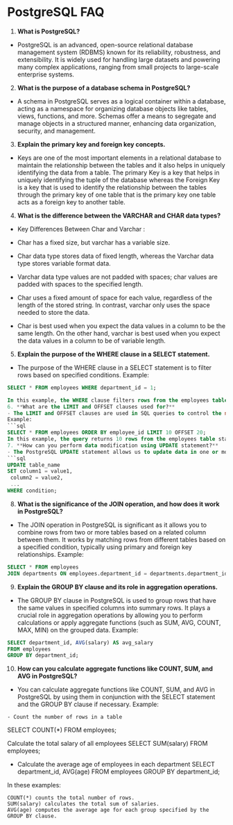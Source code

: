 # PostgreSQL FAQ

1. **What is PostgreSQL?**
 -  PostgreSQL is an advanced, open-source relational database management system (RDBMS) known for its reliability, robustness, and extensibility. It is widely used for handling large datasets and powering many complex applications, ranging from small projects to large-scale enterprise systems.

2. **What is the purpose of a database schema in PostgreSQL?**
  - A schema in PostgreSQL serves as a logical container within a database, acting as a namespace for organizing database objects like tables, views, functions, and more. Schemas offer a means to segregate and manage objects in a structured manner, enhancing data organization, security, and management.

3. **Explain the primary key and foreign key concepts.**
 -  Keys are one of the most important elements in a relational database to maintain the relationship between the tables and it also helps in uniquely identifying the data from a table. The primary Key is a key that helps in uniquely identifying the tuple of the database whereas the Foreign Key is a key that is used to identify the relationship between the tables through the primary key of one table that is the primary key one table acts as a foreign key to another table. 

4. **What is the difference between the VARCHAR and CHAR data types?**
 -  Key Differences Between Char and Varchar :

   - Char has a fixed size, but varchar has a variable size.
   - Char data type stores data of fixed length, whereas the Varchar data type stores variable format data.
   - Varchar data type values are not padded with spaces; char values are padded with spaces to the specified length.
   - Char uses a fixed amount of space for each value, regardless of the length of the stored string. In contrast, varchar only uses the space needed to store the data.
   - Char is best used when you expect the data values in a column to be the same length. On the other hand, varchar is best used when you expect the data values in a column to be of variable length.

5. **Explain the purpose of the WHERE clause in a SELECT statement.**
 -  The purpose of the WHERE clause in a SELECT statement is to filter rows based on specified conditions. Example:
   ```sql
   SELECT * FROM employees WHERE department_id = 1;
 
In this example, the WHERE clause filters rows from the employees table where the department_id column equals 1, returning only employees who belong to the department with ID 1.
6. **What are the LIMIT and OFFSET clauses used for?**
- The LIMIT and OFFSET clauses are used in SQL queries to control the number of rows returned and to specify the starting point for retrieving rows, respectively. They are commonly used together for implementing pagination in SQL queries, where a subset of rows is retrieved for display or processing.
 Example:
```sql
SELECT * FROM employees ORDER BY employee_id LIMIT 10 OFFSET 20;
In this example, the query returns 10 rows from the employees table starting from the 21st row (skipping the first 20 rows), ordered by the employee_id column.
7. **How can you perform data modification using UPDATE statement?**
- The PostgreSQL UPDATE statement allows us to update data in one or more columns of one or more rows in a table. Here’s the basic syntax of the UPDATE statement:
```sql
UPDATE table_name
SET column1 = value1,
    column2 = value2,
    ...
WHERE condition;
```
8. **What is the significance of the JOIN operation, and how does it work in PostgreSQL?**
 -  The JOIN operation in PostgreSQL is significant as it allows you to combine rows from two or more tables based on a related column between them. It works by matching rows from different tables based on a specified condition, typically using primary and foreign key relationships.
   Example:
   ```sql
   SELECT * FROM employees
JOIN departments ON employees.department_id = departments.department_id;
```
9. **Explain the GROUP BY clause and its role in aggregation operations.**
- The GROUP BY clause in PostgreSQL is used to group rows that have the same values in specified columns into summary rows. It plays a crucial role in aggregation operations by allowing you to perform calculations or apply aggregate functions (such as SUM, AVG, COUNT, MAX, MIN) on the grouped data.
 Example:
```sql
SELECT department_id, AVG(salary) AS avg_salary
FROM employees
GROUP BY department_id;
```
10. **How can you calculate aggregate functions like COUNT, SUM, and AVG in PostgreSQL?**
 -   You can calculate aggregate functions like COUNT, SUM, and AVG in PostgreSQL by using them in conjunction with the SELECT statement and the GROUP BY clause if necessary.
     Example:

    - Count the number of rows in a table
SELECT COUNT(*) FROM employees;

 Calculate the total salary of all employees
SELECT SUM(salary) FROM employees;

- Calculate the average age of employees in each department
SELECT department_id, AVG(age) FROM employees GROUP BY department_id;

In these examples:

    COUNT(*) counts the total number of rows.
    SUM(salary) calculates the total sum of salaries.
    AVG(age) computes the average age for each group specified by the GROUP BY clause.
   
